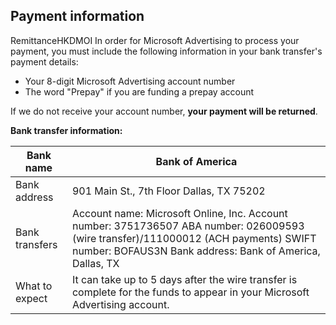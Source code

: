 ## Payment information

RemittanceHKDMOI      In order for Microsoft Advertising to process your payment, you must include the following information in your bank transfer's payment details:
- Your 8-digit Microsoft Advertising account number
- The word "Prepay" if you are funding a prepay account

If we do not receive your account number, **your payment will be returned**.

**Bank transfer information:**

|Bank name|Bank of America|
|---|---|
|Bank address|901 Main St., 7th Floor           Dallas, TX 75202|
|Bank transfers|Account name: Microsoft Online, Inc.           Account number: 3751736507           ABA number: 026009593 (wire transfer)/111000012 (ACH payments)           SWIFT number: BOFAUS3N           Bank address: Bank of America, Dallas, TX|
|What to expect|It can take up to 5 days after the wire transfer is complete for the funds to appear in your Microsoft Advertising account.|


